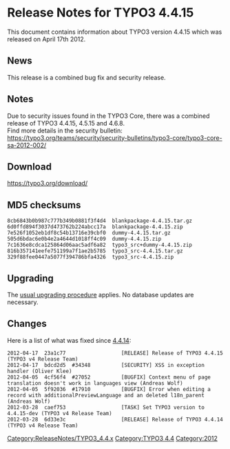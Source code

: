 Release Notes for TYPO3 4.4.15
==============================

This document contains information about TYPO3 version 4.4.15 which was
released on April 17th 2012.

News
----

This release is a combined bug fix and security release.

Notes
-----

Due to security issues found in the TYPO3 Core, there was a combined
release of TYPO3 4.4.15, 4.5.15 and 4.6.8.\
Find more details in the security bulletin:
<https://typo3.org/teams/security/security-bulletins/typo3-core/typo3-core-sa-2012-002/>

Download
--------

<https://typo3.org/download/>

MD5 checksums
-------------

    8cb6843b0b987c777b349b0881f3f4d4  blankpackage-4.4.15.tar.gz
    6d0ffd894f3037d473762b224abcc17a  blankpackage-4.4.15.zip
    7e526f1052eb1df8c54b13716e39cbf0  dummy-4.4.15.tar.gz
    505d6bdac6e0b4e2a4644d1018ff4c09  dummy-4.4.15.zip
    7c1636e8cdca125864d06aac5adf6a82  typo3_src+dummy-4.4.15.zip
    816b357141eefe751199a7f1ae2b5785  typo3_src-4.4.15.tar.gz
    329f88fee0447a5077f394786bfa4326  typo3_src-4.4.15.zip

Upgrading
---------

The [usual upgrading
procedure](https://docs.typo3.org/typo3cms/InstallationGuide/) applies.
No database updates are necessary.

Changes
-------

Here is a list of what was fixed since
[4.4.14](TYPO3_4.4.14 "wikilink"):

    2012-04-17  23a1c77                  [RELEASE] Release of TYPO3 4.4.15 (TYPO3 v4 Release Team)
    2012-04-17  bdcd2d5  #34348          [SECURITY] XSS in exception handler (Oliver Klee)
    2012-04-05  4cf56f4  #27052          [BUGFIX] Context menu of page translation doesn't work in languages view (Andreas Wolf)
    2012-04-05  5f92036  #17910          [BUGFIX] Error when editing a record with additionalPreviewLanguage and an deleted l18n_parent (Andreas Wolf)
    2012-03-28  caef753                  [TASK] Set TYPO3 version to 4.4.15-dev (TYPO3 v4 Release Team)
    2012-03-28  6d33e3c                  [RELEASE] Release of TYPO3 4.4.14 (TYPO3 v4 Release Team)

<Category:ReleaseNotes/TYPO3_4.4.x> [Category:TYPO3
4.4](Category:TYPO3_4.4 "wikilink") <Category:2012>
